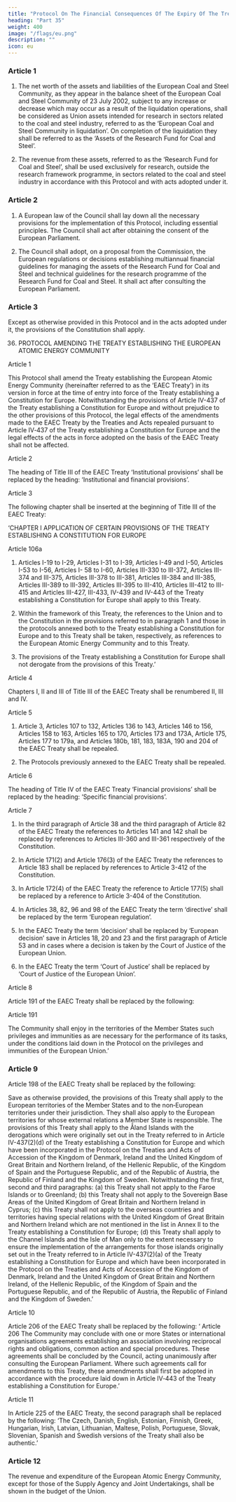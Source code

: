 ```yaml
---
title: "Protocol On The Financial Consequences Of The Expiry Of The Treaty Establishing The European Coal And Steel Community And On The Research Fund For Coal And Steel"
heading: "Part 35"
weight: 400
image: "/flags/eu.png"
description: ""
icon: eu
---
```



<!-- THE HIGH CONTRACTING PARTIES,
RECALLING that all assets and liabilities of the European Coal and Steel Community, as they existed on 23 July 2002,
were transferred to the European Community on 24 July 2002;
TAKING ACCOUNT of the desire to use these funds for research in sectors related to the coal and steel industry and
therefore the necessity to provide for certain special rules in this regard,
HAVE AGREED UPON the following provisions, which shall be annexed to the Treaty establishing a Constitution for
Europe: -->

### Article 1

1. The net worth of the assets and liabilities of the European Coal and Steel Community, as they
appear in the balance sheet of the European Coal and Steel Community of 23 July 2002, subject to
any increase or decrease which may occur as a result of the liquidation operations, shall be considered
as Union assets intended for research in sectors related to the coal and steel industry, referred to as the
‘European Coal and Steel Community in liquidation’. On completion of the liquidation they shall be
referred to as the ‘Assets of the Research Fund for Coal and Steel’.

2. The revenue from these assets, referred to as the ‘Research Fund for Coal and Steel’, shall be used
exclusively for research, outside the research framework programme, in sectors related to the coal and
steel industry in accordance with this Protocol and with acts adopted under it.

### Article 2

1. A European law of the Council shall lay down all the necessary provisions for the
implementation of this Protocol, including essential principles. The Council shall act after obtaining
the consent of the European Parliament.

2. The Council shall adopt, on a proposal from the Commission, the European regulations or
decisions establishing multiannual financial guidelines for managing the assets of the Research Fund
for Coal and Steel and technical guidelines for the research programme of the Research Fund for Coal
and Steel. It shall act after consulting the European Parliament.


### Article 3

Except as otherwise provided in this Protocol and in the acts adopted under it, the provisions of the
Constitution shall apply.

36. PROTOCOL AMENDING THE TREATY ESTABLISHING THE EUROPEAN ATOMIC ENERGY COMMUNITY

<!-- THE HIGH CONTRACTING PARTIES,
RECALLING the necessity that the provisions of the Treaty establishing the European Atomic Energy Community
should continue to have full legal effect;
DESIRING to adapt that Treaty to the new rules laid down by the Treaty establishing a Constitution for Europe, in
particular in the institutional and financial fields,
HAVE AGREED UPON the following provisions, which shall be annexed to the Treaty establishing a Constitution for
Europe and which amend the Treaty establishing the European Atomic Energy Community as follows: -->

Article 1

This Protocol shall amend the Treaty establishing the European Atomic Energy Community
(hereinafter referred to as the ‘EAEC Treaty’) in its version in force at the time of entry into force of
the Treaty establishing a Constitution for Europe.
Notwithstanding the provisions of Article IV-437 of the Treaty establishing a Constitution for Europe
and without prejudice to the other provisions of this Protocol, the legal effects of the amendments
made to the EAEC Treaty by the Treaties and Acts repealed pursuant to Article IV‑437 of the Treaty
establishing a Constitution for Europe and the legal effects of the acts in force adopted on the basis of
the EAEC Treaty shall not be affected.

Article 2

The heading of Title III of the EAEC Treaty ‘Institutional provisions’ shall be replaced by the
heading: ‘Institutional and financial provisions’.

Article 3

The following chapter shall be inserted at the beginning of Title III of the EAEC Treaty:

‘CHAPTER I APPLICATION OF CERTAIN PROVISIONS OF THE TREATY ESTABLISHING
A CONSTITUTION FOR EUROPE

Article 106a

1. Articles I-19 to I-29, Articles I-31 to I-39, Articles I-49 and I-50, Articles I-53 to I-56, Articles I-
58 to I-60, Articles III-330 to III-372, Articles III-374 and III-375, Articles III-378 to
III-381, Articles III-384 and III-385, Articles III-389 to III-392, Articles III-395 to III-410, Articles III-412 to III-415 and Articles III-427, III-433, IV-439 and IV-443 of the Treaty establishing a
Constitution for Europe shall apply to this Treaty.

2. Within the framework of this Treaty, the references to the Union and to the Constitution in the
provisions referred to in paragraph 1 and those in the protocols annexed both to the Treaty
establishing a Constitution for Europe and to this Treaty shall be taken, respectively, as references to
the European Atomic Energy Community and to this Treaty.

3. The provisions of the Treaty establishing a Constitution for Europe shall not derogate from the
provisions of this Treaty.’

Article 4

Chapters I, II and III of Title III of the EAEC Treaty shall be renumbered II, III and IV.

Article 5

1. Article 3, Articles 107 to 132, Articles 136 to 143, Articles 146 to 156, Articles 158 to 163,
Articles 165 to 170, Articles 173 and 173A, Article 175, Articles 177 to 179a, and Articles 180b,
181, 183, 183A, 190 and 204 of the EAEC Treaty shall be repealed.

2. The Protocols previously annexed to the EAEC Treaty shall be repealed.

Article 6

The heading of Title IV of the EAEC Treaty ‘Financial provisions’ shall be replaced by the heading:
‘Specific financial provisions’.

Article 7

1. In the third paragraph of Article 38 and the third paragraph of Article 82 of the EAEC Treaty the
references to Articles 141 and 142 shall be replaced by references to Articles III-360 and III-361
respectively of the Constitution.

2. In Article 171(2) and Article 176(3) of the EAEC Treaty the references to Article 183 shall be
replaced by references to Article 3-412 of the Constitution.

3. In Article 172(4) of the EAEC Treaty the reference to Article 177(5) shall be replaced by a
reference to Article 3-404 of the Constitution.

4. In Articles 38, 82, 96 and 98 of the EAEC Treaty the term ‘directive’ shall be replaced by the
term ‘European regulation’.

5. In the EAEC Treaty the term ‘decision’ shall be replaced by ‘European decision’ save in
Articles 18, 20 and 23 and the first paragraph of Article 53 and in cases where a decision is taken by
the Court of Justice of the European Union.

6. In the EAEC Treaty the term ‘Court of Justice’ shall be replaced by ‘Court of Justice of the
European Union’.

Article 8

Article 191 of the EAEC Treaty shall be replaced by the following:

Article 191

The Community shall enjoy in the territories of the Member States such privileges and immunities as
are necessary for the performance of its tasks, under the conditions laid down in the Protocol on the
privileges and immunities of the European Union.’


### Article 9

Article 198 of the EAEC Treaty shall be replaced by the following:
<!-- ‘ Article 198 -->

Save as otherwise provided, the provisions of this Treaty shall apply to the European territories of the
Member States and to the non‑European territories under their jurisdiction.
They shall also apply to the European territories for whose external relations a Member State is
responsible.
The provisions of this Treaty shall apply to the Åland Islands with the derogations which were
originally set out in the Treaty referred to in Article IV-437(2)(d) of the Treaty establishing a
Constitution for Europe and which have been incorporated in the Protocol on the Treaties and Acts
of Accession of the Kingdom of Denmark, Ireland and the United Kingdom of Great Britain and
Northern Ireland, of the Hellenic Republic, of the Kingdom of Spain and the Portuguese Republic,
and of the Republic of Austria, the Republic of Finland and the Kingdom of Sweden.
Notwithstanding the first, second and third paragraphs:
(a) this Treaty shall not apply to the Faroe Islands or to Greenland;
(b) this Treaty shall not apply to the Sovereign Base Areas of the United Kingdom of Great Britain
and Northern Ireland in Cyprus;
(c) this Treaty shall not apply to the overseas countries and territories having special relations with
the United Kingdom of Great Britain and Northern Ireland which are not mentioned in the list in
Annex II to the Treaty establishing a Constitution for Europe;
(d) this Treaty shall apply to the Channel Islands and the Isle of Man only to the extent necessary to
ensure the implementation of the arrangements for those islands originally set out in the Treaty
referred to in Article IV-437(2)(a) of the Treaty establishing a Constitution for Europe and which
have been incorporated in the Protocol on the Treaties and Acts of Accession of the Kingdom of
Denmark, Ireland and the United Kingdom of Great Britain and Northern Ireland, of the Hellenic Republic, of the Kingdom of Spain and the Portuguese Republic, and of the Republic of Austria, the Republic of Finland and the Kingdom of Sweden.’

Article 10

Article 206 of the EAEC Treaty shall be replaced by the following:
‘ Article 206
The Community may conclude with one or more States or international organisations agreements
establishing an association involving reciprocal rights and obligations, common action and special
procedures.
These agreements shall be concluded by the Council, acting unanimously after consulting the
European Parliament.
Where such agreements call for amendments to this Treaty, these amendments shall first be adopted
in accordance with the procedure laid down in Article IV‑443 of the Treaty establishing a
Constitution for Europe.’

Article 11

In Article 225 of the EAEC Treaty, the second paragraph shall be replaced by the following:
‘The Czech, Danish, English, Estonian, Finnish, Greek, Hungarian, Irish, Latvian, Lithuanian, Maltese,
Polish, Portuguese, Slovak, Slovenian, Spanish and Swedish versions of the Treaty shall also be
authentic.’

### Article 12

The revenue and expenditure of the European Atomic Energy Community, except for those of the
Supply Agency and Joint Undertakings, shall be shown in the budget of the Union.


